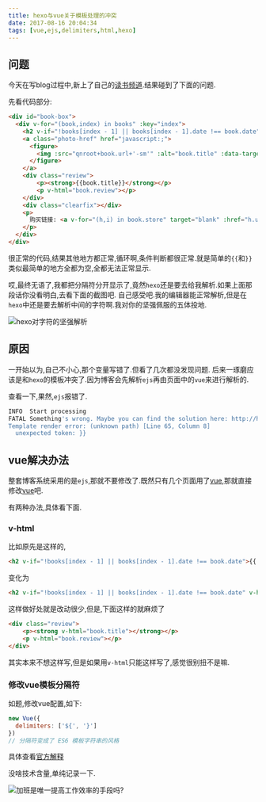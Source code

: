 ```yaml
---
title: hexo与vue关于模板处理的冲突
date: 2017-08-16 20:04:34
tags: [vue,ejs,delimiters,html,hexo]
---
```


## 问题

今天在写blog过程中,新上了自己的[读书频道](/book/).结果碰到了下面的问题.

先看代码部分:

```html
<div id="book-box">
  <div v-for="(book,index) in books" :key="index">
    <h2 v-if="!books[index - 1] || books[index - 1].date !== book.date">{{ book.date }}</h2>
    <a class="photo-href" href="javascript:;">
      <figure>
        <img :src="qnroot+book.url+'-sm'" :alt="book.title" :data-target="qnroot+book.url+'-p'">
      </figure>
    </a>
    <div class="review">
        <p><strong>{{book.title}}</strong></p>
        <p v-html="book.review"></p>
    </div>
    <div class="clearfix"></div>
    <p>
      购买链接: <a v-for="(h,i) in book.store" target="blank" :href="h.url+'&from=jsfun.info'">{{h.key}}</a>
    </p>
  </div>
</div>
```

很正常的代码,结果其他地方都正常,循环啊,条件判断都很正常.就是简单的`{{`和`}}`类似最简单的地方全都为空,全都无法正常显示.

哎,最终无语了,我都把分隔符分开显示了,竟然`hexo`还是要去给我解析.如果上面那段话你没看明白,去看下面的截图吧.
自己感受吧.我的编辑器能正常解析,但是在`hexo`中还是要去解析中间的字符啊.我对你的坚强佩服的五体投地.

![hexo对字符的坚强解析](    
https://ss.jiasucloud.com/blog/image/WX20170816-201122.png-s)

<!-- more -->

## 原因

一开始以为,自己不小心,那个变量写错了.但看了几次都没发现问题.
后来一琢磨应该是和`hexo`的模板冲突了.因为博客会先解析`ejs`再由页面中的`vue`来进行解析的.

查看一下,果然,`ejs`报错了.

```sh
INFO  Start processing
FATAL Something's wrong. Maybe you can find the solution here: http://hexo.io/docs/troubleshooting.html
Template render error: (unknown path) [Line 65, Column 8]
  unexpected token: }}
```

## vue解决办法

整套博客系统采用的是`ejs`,那就不要修改了.既然只有几个页面用了[vue],那就直接修改[vue]吧.

有两种办法,具体看下面.

### v-html

比如原先是这样的,

```html
<h2 v-if="!books[index - 1] || books[index - 1].date !== book.date">{{ book.date }}</h2>
```

变化为

```html
<h2 v-if="!books[index - 1] || books[index - 1].date !== book.date" v-html="book.date"></h2>
```

这样做好处就是改动很少,但是,下面这样的就麻烦了

```html
<div class="review">
    <p><strong v-html="book.title"></strong></p>
    <p v-html="book.review"></p>
</div>
```

其实本来不想这样写,但是如果用`v-html`只能这样写了,感觉很别扭不是嘛.

### 修改vue模板分隔符

如题,修改vue配置,如下:

```js
new Vue({
  delimiters: ['${', '}']
})
// 分隔符变成了 ES6 模板字符串的风格
```

具体查看[官方解释](https://cn.vuejs.org/v2/api/#delimiters)

没啥技术含量,单纯记录一下.

![加班是唯一提高工作效率的手段吗?](https://ss.jiasucloud.com/blog/image/jiaban.jpeg-s)

[vue]: https://cn.vuejs.org
